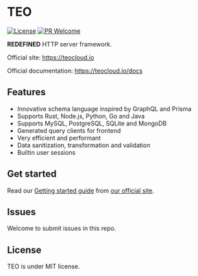 TEO
===
[![License][license-image]][license-url] [![PR Welcome][pr-image]][pr-url]

**REDEFINED** HTTP server framework.

Official site: https://teocloud.io

Official documentation: https://teocloud.io/docs

## Features

* Innovative schema language inspired by GraphQL and Prisma
* Supports Rust, Node.js, Python, Go and Java
* Supports MySQL, PostgreSQL, SQLite and MongoDB
* Generated query clients for frontend
* Very efficient and performant
* Data sanitization, transformation and validation
* Builtin user sessions

## Get started

Read our [Getting started guide](https://teocloud.io/docs/getting-started/quickstart) from 
[our official site](https://teocloud.io).

## Issues

Welcome to submit issues in this repo.

## License

TEO is under MIT license.

[license-image]: https://img.shields.io/github/license/teocloud/teo.svg?style=flat-square
[license-url]: https://github.com/teocloud/teo/blob/master/LICENSE
[pr-image]: https://img.shields.io/badge/PRs-welcome-brightgreen.svg?style=flat-square
[pr-url]: https://github.com/teocloud/teo
